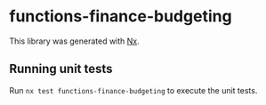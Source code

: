 # functions-finance-budgeting

This library was generated with [Nx](https://nx.dev).

## Running unit tests

Run `nx test functions-finance-budgeting` to execute the unit tests.
